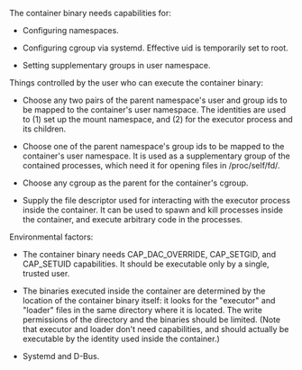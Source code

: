 The container binary needs capabilities for:

  - Configuring namespaces.

  - Configuring cgroup via systemd.  Effective uid is temporarily set to root.

  - Setting supplementary groups in user namespace.

Things controlled by the user who can execute the container binary:

  - Choose any two pairs of the parent namespace's user and group ids to be
    mapped to the container's user namespace.  The identities are used to (1)
    set up the mount namespace, and (2) for the executor process and its
    children.

  - Choose one of the parent namespace's group ids to be mapped to the
    container's user namespace.  It is used as a supplementary group of the
    contained processes, which need it for opening files in /proc/self/fd/.

  - Choose any cgroup as the parent for the container's cgroup.

  - Supply the file descriptor used for interacting with the executor process
    inside the container.  It can be used to spawn and kill processes inside
    the container, and execute arbitrary code in the processes.

Environmental factors:

  - The container binary needs CAP_DAC_OVERRIDE, CAP_SETGID, and CAP_SETUID
    capabilities.  It should be executable only by a single, trusted user.

  - The binaries executed inside the container are determined by the location
    of the container binary itself: it looks for the "executor" and "loader"
    files in the same directory where it is located.  The write permissions of
    the directory and the binaries should be limited.  (Note that executor and
    loader don't need capabilities, and should actually be executable by the
    identity used inside the container.)

  - Systemd and D-Bus.

